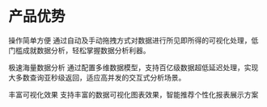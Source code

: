 # 产品优势

操作简单方便
通过自动及手动拖拽方式对数据进行所见即所得的可视化处理，低门槛成就数据分析，轻松掌握数据分析利器。

极速海量数据分析
通过配置多维数据模型，支持百亿级数据超低延迟处理，实现大多数查询亚秒级返回，适应高并发的交互式分析场景。

丰富可视化效果
支持丰富的数据可视化图表效果，智能推荐个性化报表展示方案
